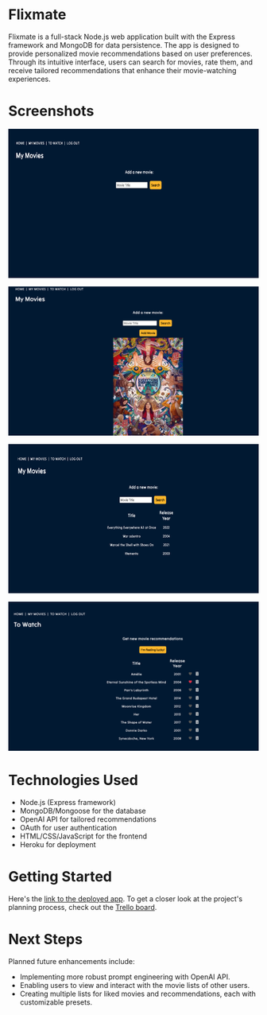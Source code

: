 # Flixmate

Flixmate is a full-stack Node.js web application built with the Express framework and MongoDB for data persistence. The app is designed to provide personalized movie recommendations based on user preferences. Through its intuitive interface, users can search for movies, rate them, and receive tailored recommendations that enhance their movie-watching experiences.

# Screenshots

<p align="center">
  <img width="600" height="300" src="./public/images/screenshot-add-movie.png">
</p>
<p align="center">
  <img width="600" height="300" src="./public/images/screenshot-add-movie-poster.png">
</p>
<p align="center">
  <img width="600" height="300" src="./public/images/screenshot-movie-list.png">
</p>
<p align="center">
  <img width="600" height="300" src="./public/images/screenshot-to-watch.png">
</p>

# Technologies Used

- Node.js (Express framework)
- MongoDB/Mongoose for the database
- OpenAI API for tailored recommendations
- OAuth for user authentication
- HTML/CSS/JavaScript for the frontend
- Heroku for deployment

# Getting Started

Here's the [link to the deployed app](https://flixmate-app-18ab50e8dc8c.herokuapp.com/). To get a closer look at the project's planning process, check out the [Trello board](https://trello.com/b/9jAeCLQU/sei).

# Next Steps

Planned future enhancements include:

- Implementing more robust prompt engineering with OpenAI API.
- Enabling users to view and interact with the movie lists of other users.
- Creating multiple lists for liked movies and recommendations, each with customizable presets.
